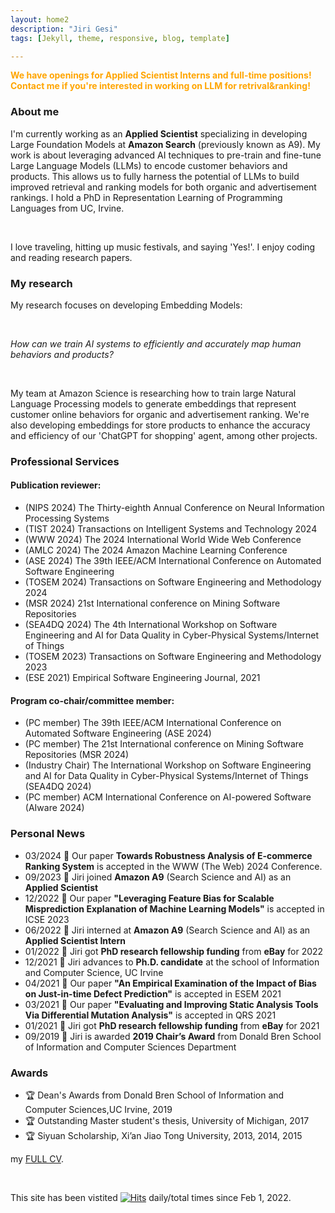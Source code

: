 ```yaml
---
layout: home2
description: "Jiri Gesi"
tags: [Jekyll, theme, responsive, blog, template]

---
```


<span style="color: orange;">**We have openings for Applied Scientist Interns and full-time positions! Contact me if you're interested in working on LLM for retrival&ranking!**</span>

### About me 

I'm currently working as an **Applied Scientist** specializing in developing Large Foundation Models at **Amazon Search** (previously known as A9). My work is about leveraging advanced AI techniques to pre-train and fine-tune Large Language Models (LLMs) to encode customer behaviors and products. This allows us to fully harness the potential of LLMs to build improved retrieval and ranking models for both organic and advertisement rankings. I hold a PhD in Representation Learning of Programming Languages from UC, Irvine. 

<br />

I love traveling, hitting up music festivals, and saying 'Yes!'. I enjoy coding and reading research papers.

### My research

My research focuses on developing Embedding Models: 

<br />

_How can we train AI systems to efficiently and accurately map human behaviors and products?_

<br />

My team at Amazon Science is researching how to train large Natural Language Processing models to generate embeddings that represent customer online behaviors for organic and advertisement ranking. We're also developing embeddings for store products to enhance the accuracy and efficiency of our 'ChatGPT for shopping' agent, among other projects.


### Professional Services
#### Publication reviewer:

- (NIPS 2024) The Thirty-eighth Annual Conference on Neural Information Processing Systems
- (TIST 2024) Transactions on Intelligent Systems and Technology 2024
- (WWW 2024) The 2024 International World Wide Web Conference
- (AMLC 2024) The 2024 Amazon Machine Learning Conference
- (ASE 2024) The 39th IEEE/ACM International Conference on Automated Software Engineering
- (TOSEM 2024) Transactions on Software Engineering and Methodology 2024
- (MSR 2024) 21st International conference on Mining Software Repositories 
- (SEA4DQ 2024) The 4th International Workshop on Software Engineering and AI for Data Quality in Cyber-Physical Systems/Internet of Things 
- (TOSEM 2023) Transactions on Software Engineering and Methodology 2023
- (ESE 2021) Empirical Software Engineering Journal, 2021

#### Program co-chair/committee member:
- (PC member) The 39th IEEE/ACM International Conference on Automated Software Engineering (ASE 2024)
- (PC member) The 21st International conference on Mining Software Repositories (MSR 2024)
- (Industry Chair) The International Workshop on Software Engineering and AI for Data Quality in Cyber-Physical Systems/Internet of Things (SEA4DQ 2024)
- (PC member) ACM International Conference on AI-powered Software (AIware 2024) 

### Personal News
- 03/2024 📢 Our paper **Towards Robustness Analysis of E-commerce Ranking System** is accepted in the WWW (The Web) 2024 Conference.
- 09/2023 📢 Jiri joined **Amazon A9** (Search Science and AI) as an **Applied Scientist** 
- 12/2022 📢 Our paper **"Leveraging Feature Bias for Scalable Misprediction Explanation of Machine Learning Models"** is accepted in ICSE 2023
- 06/2022 📢 Jiri interned at **Amazon A9** (Search Science and AI) as an **Applied Scientist Intern**  
- 01/2022 📢 Jiri got **PhD research fellowship funding** from **eBay** for 2022
- 12/2021 📢 Jiri advances to **Ph.D. candidate** at the school of Information and Computer Science, UC Irvine
- 04/2021 📢 Our paper **"An Empirical Examination of the Impact of Bias on Just-in-time Defect Prediction"** is accepted in ESEM 2021
- 03/2021 📢 Our paper **"Evaluating and Improving Static Analysis Tools Via Differential Mutation Analysis"** is accepted in QRS 2021
- 01/2021 📢 Jiri got **PhD research fellowship funding** from **eBay** for 2021
- 09/2019 📢 Jiri is awarded **2019 Chair’s Award** from Donald Bren School of Information and Computer Sciences Department

### Awards

- 🏆 Dean's Awards from Donald Bren School of Information and Computer Sciences,UC Irvine,  2019
- 🏆 Outstanding Master student's thesis, University of Michigan, 2017
- 🏆 Siyuan Scholarship, Xi’an Jiao Tong University, 2013, 2014, 2015

my <a href="https://github.com/Jirigesi/Jirigesi.github.io/blob/master/CV.pdf">FULL CV</a>.

<br />

This site has been vistited 
[![Hits](https://hits.seeyoufarm.com/api/count/incr/badge.svg?url=https%3A%2F%2Fjirigesi.github.io&count_bg=%2379C83D&title_bg=%23555555&icon=&icon_color=%23E7E7E7&title=&edge_flat=false)](https://hits.seeyoufarm.com)
daily/total times since Feb 1, 2022. 
